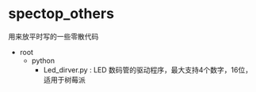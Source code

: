 # spectop_others
用来放平时写的一些零散代码

- root
    - python
        - Led_dirver.py : LED 数码管的驱动程序，最大支持4个数字，16位，适用于树莓派
